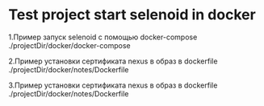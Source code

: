 # Test project start selenoid in docker

1.Пример запуск selenoid с помощью docker-compose
./projectDir/docker/docker-compose

2.Пример установки сертификата nexus в образ в dockerfile
./projectDir/docker/notes/Dockerfile

3.Пример установки сертификата nexus в образ в dockerfile
./projectDir/docker/notes/Dockerfile




